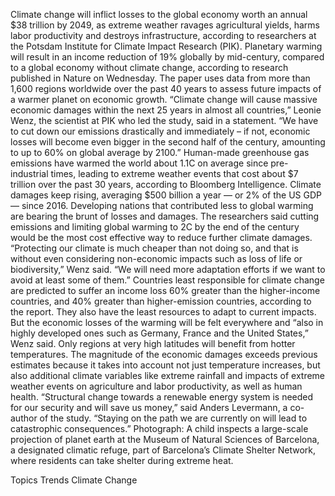Climate change will inflict losses to the global economy worth an annual $38 trillion by 2049, as extreme weather ravages agricultural yields, harms labor productivity and destroys infrastructure, according to researchers at the Potsdam Institute for Climate Impact Research (PIK).
Planetary warming will result in an income reduction of 19% globally by mid-century, compared to a global economy without climate change, according to research published in Nature on Wednesday. The paper uses data from more than 1,600 regions worldwide over the past 40 years to assess future impacts of a warmer planet on economic growth.
“Climate change will cause massive economic damages within the next 25 years in almost all countries,” Leonie Wenz, the scientist at PIK who led the study, said in a statement. “We have to cut down our emissions drastically and immediately – if not, economic losses will become even bigger in the second half of the century, amounting to up to 60% on global average by 2100.”
Human-made greenhouse gas emissions have warmed the world about 1.1C on average since pre-industrial times, leading to extreme weather events that cost about $7 trillion over the past 30 years, according to Bloomberg Intelligence. Climate damages keep rising, averaging $500 billion a year — or 2% of the US GDP — since 2016. Developing nations that contributed less to global warming are bearing the brunt of losses and damages.
The researchers said cutting emissions and limiting global warming to 2C by the end of the century would be the most cost effective way to reduce further climate damages. “Protecting our climate is much cheaper than not doing so, and that is without even considering non-economic impacts such as loss of life or biodiversity,” Wenz said. “We will need more adaptation efforts if we want to avoid at least some of them.”
Countries least responsible for climate change are predicted to suffer an income loss 60% greater than the higher-income countries, and 40% greater than higher-emission countries, according to the report. They also have the least resources to adapt to current impacts.
But the economic losses of the warming will be felt everywhere and “also in highly developed ones such as Germany, France and the United States,” Wenz said. Only regions at very high latitudes will benefit from hotter temperatures.
The magnitude of the economic damages exceeds previous estimates because it takes into account not just temperature increases, but also additional climate variables like extreme rainfall and impacts of extreme weather events on agriculture and labor productivity, as well as human health.
“Structural change towards a renewable energy system is needed for our security and will save us money,” said Anders Levermann, a co-author of the study. “Staying on the path we are currently on will lead to catastrophic consequences.”
Photograph: A child inspects a large-scale projection of planet earth at the Museum of Natural Sciences of Barcelona, a designated climatic refuge, part of Barcelona’s Climate Shelter Network, where residents can take shelter during extreme heat.

Topics
Trends
Climate Change
